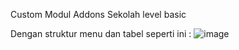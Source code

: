 Custom Modul Addons Sekolah level basic

Dengan struktur menu dan tabel seperti ini :
![image](https://github.com/user-attachments/assets/89b1ee30-6542-4dd6-abb1-3bce77e49986)
